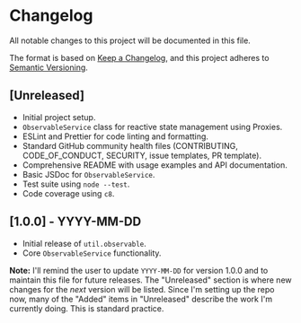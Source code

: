 # Changelog

All notable changes to this project will be documented in this file.

The format is based on [Keep a Changelog](https://keepachangelog.com/en/1.0.0/),
and this project adheres to [Semantic Versioning](https://semver.org/spec/v2.0.0.html).

## [Unreleased]

- Initial project setup.
- `ObservableService` class for reactive state management using Proxies.
- ESLint and Prettier for code linting and formatting.
- Standard GitHub community health files (CONTRIBUTING, CODE_OF_CONDUCT, SECURITY, issue templates, PR template).
- Comprehensive README with usage examples and API documentation.
- Basic JSDoc for `ObservableService`.
- Test suite using `node --test`.
- Code coverage using `c8`.

## [1.0.0] - YYYY-MM-DD

- Initial release of `util.observable`.
- Core `ObservableService` functionality.

**Note:** I'll remind the user to update `YYYY-MM-DD` for version 1.0.0 and to maintain this file for future releases. The "Unreleased" section is where new changes for the _next_ version will be listed. Since I'm setting up the repo now, many of the "Added" items in "Unreleased" describe the work I'm currently doing. This is standard practice.
